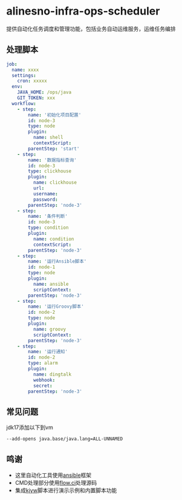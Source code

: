 # alinesno-infra-ops-scheduler
提供自动化任务调度和管理功能，包括业务自动运维服务，运维任务编排

## 处理脚本

```yaml
job:
  name: xxxx
  settings:
    cron: xxxxx
  env:
    JAVA_HOME: /ops/java
    GIT_TOKEN: xxx
  workflow:
    - step:
        name: '初始化项目配置'
        id: node-3
        type: node
        plugin:
          name: shell 
          contextScript:
        parentStep: 'start' 
    - step:
        name: '数据指标查询'
        id: node-3
        type: clickhouse 
        plugin:
          name: clickhouse
          url: 
          username:
          password:
        parentStep: 'node-3'
    - step:
        name: '条件判断'
        id: node-3
        type: condition 
        plugin:
          name: condition 
          contextScript:
        parentStep: 'node-3'
    - step:
        name: '运行Ansible脚本'
        id: node-1
        type: node
        plugin:
          name: ansible 
          scriptContext:
        parentStep: 'node-3'
    - step:
        name: '运行Groovy脚本'
        id: node-2
        type: node
        plugin:
          name: groovy 
          scriptContext:
        parentStep: 'node-3'
    - step:
        name: '运行通知'
        id: node-2
        type: alarm 
        plugin:
          name: dingtalk
          webhook: 
          secret:
        parentStep: 'node-3'
```

## 常见问题

jdk17添加以下到vm
```sh
--add-opens java.base/java.lang=ALL-UNNAMED
```

## 鸣谢

- 这里自动化工具使用[ansible](https://github.com/ansible/ansible)框架
- CMD处理部分使用[flow.ci](flow.ci)处理源码
- 集成[kjyw](https://gitee.com/aqztcom/kjyw)脚本进行演示示例和内置脚本功能